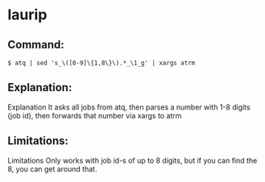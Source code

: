 # laurip

## Command:
```
$ atq | sed 's_\([0-9]\{1,8\}\).*_\1_g' | xargs atrm
```

## Explanation:
Explanation
It asks all jobs from atq, then parses a number with 1-8 digits (job id), then forwards that number via xargs to atrm

## Limitations:
Limitations
Only works with job id-s of up to 8 digits, but if you can find the 8, you can get around that.

